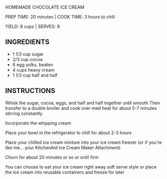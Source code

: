 HOMEMADE CHOCOLATE ICE CREAM
 
PREP TIME: 20 minutes | COOK TIME: 3 hours to chill

YIELD: 8 cups | SERVES: 8

## INGREDIENTS
- 1 1/3 cup sugar
- 2/3 cup cocoa
- 6 egg yolks, beaten
- 4 cups heavy cream
- 1 1/3 cup half and half


## INSTRUCTIONS

Whisk the sugar, cocoa, eggs, and half and half together until smooth
Then transfer to a double broiler and cook over med heat for about 5-7 minutes stirring constantly

Incorporate the whipping cream

Place your bowl in the refrigerator to chill for about 2-3 hours

Place your chilled ice cream mixture into your ice cream freezer (or if you're like me... your KitchenAid Ice Cream Maker Attachment)

Churn for about 20 minutes or so or until firm

You can choose to eat your ice cream right away soft serve style or place the ice cream into reusable containers and freeze for later
